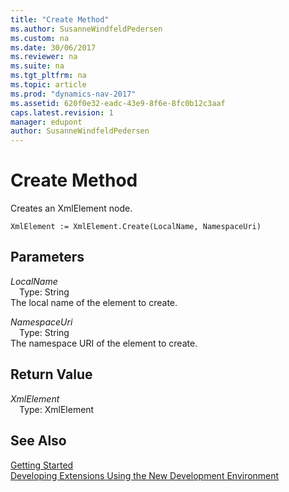 ```yaml
---
title: "Create Method"
ms.author: SusanneWindfeldPedersen
ms.custom: na
ms.date: 30/06/2017
ms.reviewer: na
ms.suite: na
ms.tgt_pltfrm: na
ms.topic: article
ms.prod: "dynamics-nav-2017"
ms.assetid: 620f0e32-eadc-43e9-8f6e-8fc0b12c3aaf
caps.latest.revision: 1
manager: edupont
author: SusanneWindfeldPedersen
---
```


# Create Method
Creates an XmlElement node.  
```  
XmlElement := XmlElement.Create(LocalName, NamespaceUri)  
```  
## Parameters
*LocalName*    
&emsp;Type: String  
The local name of the element to create.  
  
*NamespaceUri*    
&emsp;Type: String  
The namespace URI of the element to create.  
  
## Return Value
*XmlElement*  
&emsp;Type: XmlElement  
  
## See Also
[Getting Started](../devenv-get-started.md)  
[Developing Extensions Using the New Development Environment](../devenv-dev-overview.md)  
